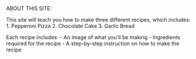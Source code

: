 ABOUT THIS SITE:

  This site will teach you how to make three different recipes, which includes:
    1. Pepperoni Pizza
    2. Chocolate Cake
    3. Garlic Bread

  Each recipe includes:
    - An image of what you'll be making
    - Ingredients required for the recipe
    - A step-by-step instruction on how to make the recipe